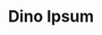 ---
layout: ipsumpage

title: Dino Ipsum
key: dinoipsum
description: "Dino Ipsum is a lorem ipsum for dinosaur lovers and anyone who needs meaningless filler text for prototyping web pages. Simply select your desired options and hit the Give me Dinos! button."

language: English


titleColor: "#34495e"
descColor: "#698000"

genBtnBgColor: "#698000"
genBtnTextColor: "#ffffff"

labelTextColor: "#ffffff"
labelBgColor: "#34495e"
labelBorderColor: "#000000"

genBtnText: "Give me dinos!"
paragraphText: "Flock"

text:
- "Aachenosaurus."
- "Aardonyx."
- "Abelisaurus."
- "Abrictosaurus."
- "Abrosaurus."
- "Abydosaurus."
- "Acanthopholis."
- "Achelousaurus."
- "Achillesaurus."
- "Achillobator."
- "Acristavus."
- "Acrocanthosaurus."
- "Acrotholus."
- "Actiosaurus."
- "Adamantisaurus."
- "Adasaurus."
- "Adeopapposaurus."
- "Aegyptosaurus."
- "Aeolosaurus."
- "Aepisaurus."
- "Aerosteon."
- "Aetonyx."
- "Afrovenator."
- "Agathaumas."
- "Aggiosaurus."
- "Agilisaurus."
- "Agnosphitys."
- "Agrosaurus."
- "Agujaceratops."
- "Agustinia."
- "Ahshislepelta."
- "Ajkaceratops."
- "Alamosaurus."
- "Alaskacephale."
- "Albalophosaurus."
- "Albertaceratops."
- "Albertadromeus."
- "Albertonykus."
- "Albertosaurus."
- "Albinykus."
- "Albisaurus."
- "Alectrosaurus."
- "Aletopelta."
- "Algoasaurus."
- "Alioramus."
- "Aliwalia."
- "Allosaurus."
- "Alnashetri."
- "Alocodon."
- "Altirhinus."
- "Altispinax."
- "Alvarezsaurus."
- "Alwalkeria."
- "Alxasaurus."
- "Amargasaurus."
- "Amargatitanis."
- "Amazonsaurus."
- "Ammosaurus."
- "Ampelosaurus."
- "Amphicoelias."
- "Amphisaurus."
- "Amtocephale."
- "Amtosaurus."
- "Amurosaurus."
- "Amygdalodon."
- "Anabisetia."
- "Anasazisaurus."
- "Anatosaurus."
- "Anatotitan."
- "Anchiceratops."
- "Anchiornis."
- "Anchisaurus."
- "Andesaurus."
- "Angaturama."
- "Angolatitan."
- "Angulomastacator."
- "Aniksosaurus."
- "Animantarx."
- "Ankistrodon."
- "Ankylosaurus."
- "Anodontosaurus."
- "Anoplosaurus."
- "Anserimimus."
- "Antarctopelta."
- "Antarctosaurus."
- "Antetonitrus."
- "Anthodon."
- "Antrodemus."
- "Aorun."
- "Apatodon."
- "Apatosaurus."
- "Appalachiosaurus."
- "Aragosaurus."
- "Aralosaurus."
- "Archaeoceratops."
- "Archaeodontosaurus."
- "Archaeopteryx."
- "Archaeornis."
- "Archaeornithoides."
- "Archaeornithomimus."
- "Archaeovolans."
- "Arctosaurus."
- "Arcusaurus."
- "Arenysaurus."
- "Argentinosaurus."
- "Argyrosaurus."
- "Aristosaurus."
- "Aristosuchus."
- "Arizonasaurus."
- "Arkharavia."
- "Arrhinoceratops."
- "Arstanosaurus."
- "Asiaceratops."
- "Asiamericana."
- "Asiatosaurus."
- "Astrodon."
- "Astrodonius."
- "Astrodontaurus."
- "Astrophocaudia."
- "Asylosaurus."
- "Atacamatitan."
- "Atlantosaurus."
- "Atlasaurus."
- "Atlascopcosaurus."
- "Atrociraptor."
- "Atsinganosaurus."
- "Aublysodon."
- "Aucasaurus."
- "Augustia."
- "Auroraceratops."
- "Aurornis."
- "Australodocus."
- "Australovenator."
- "Austrocheirus."
- "Austroraptor."
- "Austrosaurus."
- "Avaceratops."
- "Avalonia."
- "Avalonianus."
- "Aviatyrannis."
- "Avimimus."
- "Avipes."
- "Avisaurus."
- "Azendohsaurus."
- "Bactrosaurus."
- "Bagaceratops."
- "Bagaraatan."
- "Bahariasaurus."
- "Bainoceratops."
- "Balaur."
- "Balochisaurus."
- "Bambiraptor."
- "Banji."
- "Baotianmansaurus."
- "Barapasaurus."
- "Barilium."
- "Barosaurus."
- "Barrosasaurus."
- "Barsboldia."
- "Baryonyx."
- "Basutodon."
- "Bathygnathus."
- "Batyrosaurus."
- "Baurutitan."
- "Becklespinax."
- "Beipiaosaurus."
- "Beishanlong."
- "Bellusaurus."
- "Belodon."
- "Berberosaurus."
- "Betasuchus."
- "Bicentenaria."
- "Bienosaurus."
- "Bihariosaurus."
- "Bissektipelta."
- "Bistahieversor."
- "Blasisaurus."
- "Blikanasaurus."
- "Bolong."
- "Bonapartenykus."
- "Bonatitan."
- "Bonitasaura."
- "Borealosaurus."
- "Borogovia."
- "Bothriospondylus."
- "Brachiosaurus."
- "Brachyceratops."
- "Brachylophosaurus."
- "Brachypodosaurus."
- "Brachyrophus."
- "Brachytaenius."
- "Brachytrachelopan."
- "Bradycneme."
- "Brasileosaurus."
- "Bravoceratops."
- "Breviceratops."
- "Brohisaurus."
- "Brontomerus."
- "Brontosaurus."
- "Bruhathkayosaurus."
- "Bugenasaura."
- "Buitreraptor."
- "Byronosaurus."
- "Caenagnathasia."
- "Caenagnathus."
- "Calamosaurus."
- "Calamospondylus."
- "Callovosaurus."
- "Camarasaurus."
- "Camarillasaurus."
- "Camelotia."
- "Camposaurus."
- "Camptonotus."
- "Camptosaurus."
- "Campylodon."
- "Campylodoniscus."
- "Carcharodontosaurus."
- "Cardiodon."
- "Carnotaurus."
- "Caseosaurus."
- "Cathartesaura."
- "Cathetosaurus."
- "Caudipteryx."
- "Caudocoelus."
- "Caulodon."
- "Cedarosaurus."
- "Cedarpelta."
- "Cedrorestes."
- "Centemodon."
- "Centrosaurus."
- "Cerasinops."
- "Ceratonykus."
- "Ceratops."
- "Ceratosaurus."
- "Cetiosauriscus."
- "Cetiosaurus."
- "Changchunsaurus."
- "Chaoyangosaurus."
- "Chaoyangsaurus."
- "Charonosaurus."
- "Chasmosaurus."
- "Chassternbergia."
- "Chebsaurus."
- "Cheneosaurus."
- "Chialingosaurus."
- "Chiayusaurus."
- "Chienkosaurus."
- "Chilantaisaurus."
- "Chindesaurus."
- "Chingkankousaurus."
- "Chinshakiangosaurus."
- "Chirostenotes."
- "Chondrosteosaurus."
- "Chondrosteus."
- "Chromogisaurus."
- "Chuandongocoelurus."
- "Chuanjiesaurus."
- "Chubutisaurus."
- "Chungkingosaurus."
- "Chuxiongosaurus."
- "Cionodon."
- "Citipati."
- "Cladeiodon."
- "Claorhynchus."
- "Claosaurus."
- "Clarencea."
- "Clasmodosaurus."
- "Clepsysaurus."
- "Coahuilaceratops."
- "Coelophysis."
- "Coelosaurus."
- "Coeluroides."
- "Coelurosauravus."
- "Coelurus."
- "Colepiocephale."
- "Colonosaurus."
- "Coloradia."
- "Coloradisaurus."
- "Comahuesaurus."
- "Compsognathus."
- "Compsosuchus."
- "Concavenator."
- "Conchoraptor."
- "Condorraptor."
- "Coronosaurus."
- "Corythosaurus."
- "Craspedodon."
- "Crataeomus."
- "Craterosaurus."
- "Creosaurus."
- "Crichtonsaurus."
- "Cristatusaurus."
- "Crosbysaurus."
- "Cruxicheiros."
- "Cryolophosaurus."
- "Cryptodraco."
- "Cryptosaurus."
- "Cryptovolans."
- "Cumnoria."
- "Cylindricodon."
- "Cystosaurus."
- "Daanosaurus."
- "Dacentrurus."
- "Daemonosaurus."
- "Dahalokely."
- "Dakosaurus."
- "Dakotadon."
- "Dandakosaurus."
- "Danubiosaurus."
- "Dashanpusaurus."
- "Daspletosaurus."
- "Dasygnathoides."
- "Dasygnathus."
- "Datousaurus."
- "Daxiatitan."
- "Deinocheirus."
- "Deinodon."
- "Deinonychus."
- "Delapparentia."
- "Deltadromeus."
- "Demandasaurus."
- "Denversaurus."
- "Deuterosaurus."
- "Diabloceratops."
- "Diamantinasaurus."
- "Dianchungosaurus."
- "Diceratops."
- "Diceratus."
- "Diclonius."
- "Dicraeosaurus."
- "Didanodon."
- "Dilong."
- "Dilophosaurus."
- "Dimodosaurus."
- "Dinheirosaurus."
- "Dinodocus."
- "Dinosaurus."
- "Dinotyrannus."
- "Diplodocus."
- "Diplotomodon."
- "Diracodon."
- "Dolichosuchus."
- "Dollodon."
- "Dongbeititan."
- "Dongyangosaurus."
- "Doratodon."
- "Doryphorosaurus."
- "Draconyx."
- "Dracopelta."
- "Dracorex."
- "Dracovenator."
- "Dravidosaurus."
- "Drinker."
- "Dromaeosauroides."
- "Dromaeosaurus."
- "Dromiceiomimus."
- "Dromicosaurus."
- "Drusilasaura."
- "Dryosaurus."
- "Dryptosauroides."
- "Dryptosaurus."
- "Dubreuillosaurus."
- "Duriatitan."
- "Duriavenator."
- "Dynamosaurus."
- "Dyoplosaurus."
- "Dysalotosaurus."
- "Dysganus."
- "Dyslocosaurus."
- "Dystrophaeus."
- "Dystylosaurus."
- "Echinodon."
- "Edmarka."
- "Edmontonia."
- "Edmontosaurus."
- "Efraasia."
- "Einiosaurus."
- "Ekrixinatosaurus."
- "Elachistosuchus."
- "Elaltitan."
- "Elaphrosaurus."
- "Elmisaurus."
- "Elopteryx."
- "Elosaurus."
- "Elrhazosaurus."
- "Emausaurus."
- "Embasaurus."
- "Empaterias."
- "Enigmosaurus."
- "Eoabelisaurus."
- "Eobrontosaurus."
- "Eocarcharia."
- "Eoceratops."
- "Eocursor."
- "Eodromaeus."
- "Eolambia."
- "Eolosaurus."
- "Eomamenchisaurus."
- "Eoraptor."
- "Eosinopteryx."
- "Eotriceratops."
- "Eotyrannus."
- "Epachthosaurus."
- "Epanterias."
- "Epicampodon."
- "Epichirostenotes."
- "Epidendrosaurus."
- "Epidexipteryx."
- "Equijubus."
- "Erectopus."
- "Erketu."
- "Erliansaurus."
- "Erlicosaurus."
- "Erlikosaurus."
- "Eshanosaurus."
- "Eucamerotus."
- "Eucentrosaurus."
- "Eucercosaurus."
- "Eucnemesaurus."
- "Eucoelophysis."
- "Euhelopus."
- "Euoplocephalus."
- "Eupodosaurus."
- "Eurolimnornis."
- "Euronychodon."
- "Europasaurus."
- "Euskelosaurus."
- "Eustreptospondylus."
- "Fabrosaurus."
- "Falcarius."
- "Ferganasaurus."
- "Ferganocephale."
- "Frenguellisaurus."
- "Fruitadens."
- "Fukuiraptor."
- "Fukuisaurus."
- "Fukuititan."
- "Fulengia."
- "Fulgurotherium."
- "Fusuisaurus."
- "Futabasaurus."
- "Futalognkosaurus."
- "Galesaurus."
- "Gallimimus."
- "Galtonia."
- "Galveosaurus."
- "Galvesaurus."
- "Ganzhousaurus."
- "Gargoyleosaurus."
- "Garudimimus."
- "Gasosaurus."
- "Gasparinisaura."
- "Gastonia."
- "Geminiraptor."
- "Genusaurus."
- "Genyodectes."
- "Geranosaurus."
- "Gideonmantellia."
- "Giganotosaurus."
- "Gigantoraptor."
- "Gigantosaurus."
- "Gigantoscelus."
- "Gigantspinosaurus."
- "Gilmoreosaurus."
- "Giraffatitan."
- "Glacialisaurus."
- "Glishades."
- "Glyptodontopelta."
- "Gobiceratops."
- "Gobipteryx."
- "Gobisaurus."
- "Gobititan."
- "Gojirasaurus."
- "Gondwanatitan."
- "Gongbusaurus."
- "Gongxianosaurus."
- "Gorgosaurus."
- "Goyocephale."
- "Graciliceratops."
- "Graciliraptor."
- "Gracilisuchus."
- "Gravitholus."
- "Gresslyosaurus."
- "Griphornis."
- "Griphosaurus."
- "Gryphoceratops."
- "Gryponyx."
- "Gryposaurus."
- "Guaibasaurus."
- "Guanlong."
- "Gwyneddosaurus."
- "Gyposaurus."
- "Hadrosaurus."
- "Hagryphus."
- "Hallopus."
- "Halticosaurus."
- "Hanssuesia."
- "Haplocanthosaurus."
- "Haplocanthus."
- "Haplocheirus."
- "Harpymimus."
- "Haya."
- "Hecatasaurus."
- "Heishansaurus."
- "Helioceratops."
- "Helopus."
- "Heptasteornis."
- "Herbstosaurus."
- "Herrerasaurus."
- "Hesperonychus."
- "Hesperosaurus."
- "Heterodontosaurus."
- "Heterosaurus."
- "Hexing."
- "Hexinlusaurus."
- "Heyuannia."
- "Hierosaurus."
- "Hikanodon."
- "Hippodraco."
- "Histriasaurus."
- "Homalocephale."
- "Hongshanosaurus."
- "Hoplitosaurus."
- "Hoplosaurus."
- "Hortalotarsus."
- "Huabeisaurus."
- "Huanghetitan."
- "Huaxiagnathus."
- "Huaxiaosaurus."
- "Huayangosaurus."
- "Hudiesaurus."
- "Huehuecanauhtlus."
- "Hulsanpes."
- "Hungarosaurus."
- "Hylaeosaurus."
- "Hylosaurus."
- "Hypacrosaurus."
- "Hypselorhachis."
- "Hypselosaurus."
- "Hypselospinus."
- "Hypsibema."
- "Hypsilophodon."
- "Hypsirophus."
- "Ichthyornis dispar."
- "Ichthyovenator."
- "Ignavusaurus."
- "Iguanacolossus."
- "Iguanodon."
- "Iliosuchus."
- "Ilokelesia."
- "Incisivosaurus."
- "Indosaurus."
- "Indosuchus."
- "Ingenia."
- "Inosaurus."
- "Irritator."
- "Isanosaurus."
- "Ischisaurus."
- "Ischyrosaurus."
- "Isisaurus."
- "Itemirus."
- "Iuticosaurus."
- "Jainosaurus."
- "Jaklapallisaurus."
- "Janenschia."
- "Jaxartosaurus."
- "Jeholornis."
- "Jeholosaurus."
- "Jenghizkhan."
- "Jeyawati."
- "Jianchangosaurus."
- "Jiangjunosaurus."
- "Jiangshanosaurus."
- "Jinfengopteryx."
- "Jingshanosaurus."
- "Jintasaurus."
- "Jinzhousaurus."
- "Jiutaisaurus."
- "Jixiangornis."
- "Jobaria."
- "Jubbulpuria."
- "Judiceratops."
- "Jurapteryx."
- "Juratyrant."
- "Juravenator."
- "Kaatedocus."
- "Kaijiangosaurus."
- "Kakuru."
- "Kangnasaurus."
- "Karongasaurus."
- "Kayentavenator."
- "Kazaklambia."
- "Kelmayisaurus."
- "Kemkemia."
- "Kentrosaurus."
- "Kentrurosaurus."
- "Kerberosaurus."
- "Khaan."
- "Khetranisaurus."
- "Kileskus."
- "Kinnareemimus."
- "Klamelisaurus."
- "Kol."
- "Koparion."
- "Koreaceratops."
- "Koreanosaurus."
- "Kosmoceratops."
- "Kotasaurus."
- "Koutalisaurus."
- "Kritosaurus."
- "Kryptops."
- "Krzyzanowskisaurus."
- "Kukufeldia."
- "Kulceratops."
- "Kundurosaurus."
- "Kunmingosaurus."
- "Kuszholia."
- "Labocania."
- "Labrosaurus."
- "Laelaps."
- "Laevisuchus."
- "Lagerpeton."
- "Lagosuchus."
- "Lamaceratops."
- "Lambeosaurus."
- "Lametasaurus."
- "Lamplughsaura."
- "Lanasaurus."
- "Lanzhousaurus."
- "Laornis."
- "Laosaurus."
- "Lapampasaurus."
- "Laplatasaurus."
- "Lapparentosaurus."
- "Lariosaurus."
- "Latirhinus."
- "Leaellynasaura."
- "Leipsanosaurus."
- "Leonerasaurus."
- "Leptoceratops."
- "Leptorhynchos."
- "Leptospondylus."
- "Leshansaurus."
- "Lesothosaurus."
- "Lessemsaurus."
- "Levnesovia."
- "Lewisuchus."
- "Lexovisaurus."
- "Leyesaurus."
- "Liaoceratops."
- "Liaoningosaurus."
- "Libycosaurus."
- "Ligabueino."
- "Ligabuesaurus."
- "Liliensternus."
- "Limaysaurus."
- "Limnornis."
- "Limnosaurus."
- "Limusaurus."
- "Linhenykus."
- "Linheraptor."
- "Linhevenator."
- "Lirainosaurus."
- "Lisboasaurus."
- "Liubangosaurus."
- "Loncosaurus."
- "Longisquama."
- "Longosaurus."
- "Lophorhothon."
- "Lophostropheus."
- "Loricatosaurus."
- "Loricosaurus."
- "Losillasaurus."
- "Lourinhanosaurus."
- "Lourinhasaurus."
- "Luanchuanraptor."
- "Lucianosaurus."
- "Lufengocephalus."
- "Lufengosaurus."
- "Lukousaurus."
- "Luoyanggia."
- "Lurdusaurus."
- "Lusitanosaurus."
- "Lusotitan."
- "Lycorhinus."
- "Macelognathus."
- "Machairasaurus."
- "Machimosaurus."
- "Macrodontophion."
- "Macrogryphosaurus."
- "Macrophalangia."
- "Macrurosaurus."
- "Magnapaulia."
- "Magnirostris."
- "Magnosaurus."
- "Magyarosaurus."
- "Mahakala."
- "Maiasaura."
- "Majungasaurus."
- "Majungatholus."
- "Malarguesaurus."
- "Malawisaurus."
- "Maleevosaurus."
- "Maleevus."
- "Mamenchisaurus."
- "Mandschurosaurus."
- "Manidens."
- "Manospondylus."
- "Mantellisaurus."
- "Mapusaurus."
- "Marasuchus."
- "Marisaurus."
- "Marmarospondylus."
- "Marshosaurus."
- "Martharaptor."
- "Masiakasaurus."
- "Massospondylus."
- "Maxakalisaurus."
- "Medusaceratops."
- "Megadactylus."
- "Megalosaurus."
- "Megapnosaurus."
- "Megaraptor."
- "Mei."
- "Melanorosaurus."
- "Mendozasaurus."
- "Metriacanthosaurus."
- "Microceratops."
- "Microceratus."
- "Microcoelus."
- "Microhadrosaurus."
- "Micropachycephalosaurus."
- "Microraptor."
- "Microsaurops."
- "Microvenator."
- "Minmi."
- "Minotaurasaurus."
- "Miragaia."
- "Mirischia."
- "Mochlodon."
- "Mojoceratops."
- "Mongolosaurus."
- "Monkonosaurus."
- "Monoclonius."
- "Monolophosaurus."
- "Mononychus."
- "Mononykus."
- "Montanoceratops."
- "Morinosaurus."
- "Morosaurus."
- "Mussaurus."
- "Muttaburrasaurus."
- "Muyelensaurus."
- "Mymoorapelta."
- "Naashoibitosaurus."
- "Nambalia."
- "Nanningosaurus."
- "Nanosaurus."
- "Nanotyrannosaurus."
- "Nanotyrannus."
- "Nanshiungosaurus."
- "Nanyangosaurus."
- "Narambuenatitan."
- "Nebulasaurus."
- "Nectosaurus."
- "Nedcolbertia."
- "Nedoceratops."
- "Neimongosaurus."
- "Nemegtia."
- "Nemegtomaia."
- "Nemegtosaurus."
- "Neosaurus."
- "Neosodon."
- "Neovenator."
- "Neuquenraptor."
- "Neuquensaurus."
- "Nigersaurus."
- "Ningyuansaurus."
- "Niobrarasaurus."
- "Nipponosaurus."
- "Noasaurus."
- "Nodocephalosaurus."
- "Nodosaurus."
- "Nomingia."
- "Nopcsaspondylus."
- "Nothronychus."
- "Notoceratops."
- "Notohypsilophodon."
- "Nqwebasaurus."
- "Nurosaurus."
- "Nuthetes."
- "Nyasasaurus."
- "Ohmdenosaurus."
- "Ojoceratops."
- "Ojoraptorsaurus."
- "Oligosaurus."
- "Olorotitan."
- "Omeisaurus."
- "Omnivoropteryx."
- "Omosaurus."
- "Onychosaurus."
- "Oohkotokia."
- "Opisthocoelicaudia."
- "Oplosaurus."
- "Orinosaurus."
- "Orkoraptor."
- "Ornatotholus."
- "Ornithodesmus."
- "Ornitholestes."
- "Ornithomerus."
- "Ornithomimoides."
- "Ornithomimus."
- "Ornithopsis."
- "Ornithosuchus."
- "Ornithotarsus."
- "Orodromeus."
- "Orosaurus."
- "Orthogoniosaurus."
- "Orthomerus."
- "Oryctodromeus."
- "Osmakasaurus."
- "Ostafrikasaurus."
- "Othnielia."
- "Othnielosaurus."
- "Ouranosaurus."
- "Oviraptor."
- "Owenodon."
- "Oxalaia."
- "Ozraptor."
- "Pachycephalosaurus."
- "Pachyrhinosaurus."
- "Pachysauriscus."
- "Pachysaurops."
- "Pachysaurus."
- "Pachyspondylus."
- "Pachysuchus."
- "Pakisaurus."
- "Palaeoctonus."
- "Palaeocursornis."
- "Palaeopteryx."
- "Palaeosauriscus."
- "Palaeosaurus."
- "Palaeoscincus."
- "Paleosaurus."
- "Paludititan."
- "Paluxysaurus."
- "Pampadromaeus."
- "Pamparaptor."
- "Panamericansaurus."
- "Panoplosaurus."
- "Panphagia."
- "Pantydraco."
- "Paralititan."
- "Paranthodon."
- "Pararhabdodon."
- "Parasaurolophus."
- "Pareiasaurus."
- "Parksosaurus."
- "Paronychodon."
- "Parrosaurus."
- "Parvicursor."
- "Patagonykus."
- "Patagosaurus."
- "Pawpawsaurus."
- "Pectinodon."
- "Pedopenna."
- "Pegomastax."
- "Peishansaurus."
- "Pekinosaurus."
- "Pelecanimimus."
- "Pellegrinisaurus."
- "Peloroplites."
- "Pelorosaurus."
- "Peltosaurus."
- "Penelopognathus."
- "Pentaceratops."
- "Petrobrasaurus."
- "Phaedrolosaurus."
- "Philovenator."
- "Phuwiangosaurus."
- "Phyllodon."
- "Piatnitzkysaurus."
- "Picrodon."
- "Pinacosaurus."
- "Pisanosaurus."
- "Pitekunsaurus."
- "Piveteausaurus."
- "Planicoxa."
- "Plateosauravus."
- "Plateosaurus."
- "Platyceratops."
- "Pleurocoelus."
- "Pleuropeltus."
- "Pneumatoarthrus."
- "Pneumatoraptor."
- "Podokesaurus."
- "Poekilopleuron."
- "Polacanthoides."
- "Polacanthus."
- "Polyodontosaurus."
- "Polyonax."
- "Ponerosteus."
- "Poposaurus."
- "Postosuchus."
- "Pradhania."
- "Prenocephale."
- "Prenoceratops."
- "Priconodon."
- "Priodontognathus."
- "Proa."
- "Probactrosaurus."
- "Proceratops."
- "Proceratosaurus."
- "Procerosaurus."
- "Procheneosaurus."
- "Procompsognathus."
- "Prodeinodon."
- "Propanoplosaurus."
- "Proplanicoxa."
- "Prosaurolophus."
- "Protarchaeopteryx."
- "Protecovasaurus."
- "Protiguanodon."
- "Protoavis."
- "Protoceratops."
- "Protognathosaurus."
- "Protognathus."
- "Protohadros."
- "Protorosaurus."
- "Pseudolagosuchus."
- "Psittacosaurus."
- "Pteropelyx."
- "Pterospondylus."
- "Puertasaurus."
- "Pukyongosaurus."
- "Pycnonemosaurus."
- "Pyroraptor."
- "Qantassaurus."
- "Qiaowanlong."
- "Qingxiusaurus."
- "Qinlingosaurus."
- "Qiupalong."
- "Quaesitosaurus."
- "Quilmesaurus."
- "Rachitrema."
- "Rahiolisaurus."
- "Rahona."
- "Rahonavis."
- "Rajasaurus."
- "Rapator."
- "Rapetosaurus."
- "Raptorex."
- "Ratchasimasaurus."
- "Rayososaurus."
- "Razanandrongobe."
- "Rebbachisaurus."
- "Regnosaurus."
- "Revueltosaurus."
- "Rhabdodon."
- "Rhadinosaurus."
- "Rhodanosaurus."
- "Rhoetosaurus."
- "Rhopalodon."
- "Ricardoestesia."
- "Richardoestesia."
- "Rileya."
- "Rileyasuchus."
- "Rinchenia."
- "Rinconsaurus."
- "Rioarribasaurus."
- "Riojasaurus."
- "Riojasuchus."
- "Rocasaurus."
- "Rubeosaurus."
- "Ruehleia."
- "Rugops."
- "Ruyangosaurus."
- "Sacisaurus."
- "Sahaliyania."
- "Saichania."
- "Saltasaurus."
- "Saltopus."
- "Sanjuansaurus."
- "Sanpasaurus."
- "Santanaraptor."
- "Sarahsaurus."
- "Sarcolestes."
- "Sarcosaurus."
- "Saturnalia."
- "Sauraechinodon."
- "Saurolophus."
- "Sauroniops."
- "Sauropelta."
- "Saurophaganax."
- "Saurophagus."
- "Sauroplites."
- "Sauroposeidon."
- "Saurornithoides."
- "Saurornitholestes."
- "Scansoriopteryx."
- "Scaphonyx."
- "Scelidosaurus."
- "Scipionyx."
- "Sciurumimus."
- "Scleromochlus."
- "Scolosaurus."
- "Scutellosaurus."
- "Secernosaurus."
- "Segisaurus."
- "Segnosaurus."
- "Seismosaurus."
- "Seitaad."
- "Sellacoxa."
- "Sellosaurus."
- "Serendipaceratops."
- "Shamosaurus."
- "Shanag."
- "Shanshanosaurus."
- "Shantungosaurus."
- "Shanxia."
- "Shanyangosaurus."
- "Shaochilong."
- "Shenzhouraptor."
- "Shenzhousaurus."
- "Shidaisaurus."
- "Shixinggia."
- "Shuangmiaosaurus."
- "Shunosaurus."
- "Shuosaurus."
- "Shuvosaurus."
- "Shuvuuia."
- "Siamodon."
- "Siamosaurus."
- "Siamotyrannus."
- "Sigilmassasaurus."
- "Silesaurus."
- "Siluosaurus."
- "Silvisaurus."
- "Similicaudipteryx."
- "Sinocalliopteryx."
- "Sinoceratops."
- "Sinocoelurus."
- "Sinopliosaurus."
- "Sinornithoides."
- "Sinornithomimus."
- "Sinornithosaurus."
- "Sinosauropteryx."
- "Sinosaurus."
- "Sinotyrannus."
- "Sinovenator."
- "Sinraptor."
- "Sinucerasaurus."
- "Sinusonasus."
- "Skorpiovenator."
- "Smilodon."
- "Sonidosaurus."
- "Sonorasaurus."
- "Sphaerotholus."
- "Sphenosaurus."
- "Sphenospondylus."
- "Sphenosuchus."
- "Spinophorosaurus."
- "Spinops."
- "Spinosaurus."
- "Spinostropheus."
- "Spinosuchus."
- "Spondylosoma."
- "Squalodon."
- "Staurikosaurus."
- "Stegoceras."
- "Stegopelta."
- "Stegosaurides."
- "Stegosaurus."
- "Stenonychosaurus."
- "Stenopelix."
- "Stenotholus."
- "Stephanosaurus."
- "Stereocephalus."
- "Sterrholophus."
- "Stokesosaurus."
- "Stormbergia."
- "Strenusaurus."
- "Streptospondylus."
- "Struthiomimus."
- "Struthiosaurus."
- "Stygimoloch."
- "Stygivenator."
- "Styracosaurus."
- "Succinodon."
- "Suchomimus."
- "Suchoprion."
- "Suchosaurus."
- "Sulaimanisaurus."
- "Supersaurus."
- "Suuwassea."
- "Suzhousaurus."
- "Symphyrophus."
- "Syngonosaurus."
- "Syntarsus."
- "Syrmosaurus."
- "Szechuanosaurus."
- "Talarurus."
- "Talenkauen."
- "Talos."
- "Tangvayosaurus."
- "Tanius."
- "Tanycolagreus."
- "Tanystropheus."
- "Tanystrosuchus."
- "Tapinocephalus."
- "Tapuiasaurus."
- "Tarascosaurus."
- "Tarbosaurus."
- "Tarchia."
- "Tastavinsaurus."
- "Tatankacephalus."
- "Tatankaceratops."
- "Tatisaurus."
- "Taveirosaurus."
- "Tawa."
- "Tawasaurus."
- "Tazoudasaurus."
- "Technosaurus."
- "Tecovasaurus."
- "Tehuelchesaurus."
- "Teinurosaurus."
- "Telmatosaurus."
- "Tendaguria."
- "Tenontosaurus."
- "Teratophoneus."
- "Teratosaurus."
- "Termatosaurus."
- "Tethyshadros."
- "Tetragonosaurus."
- "Texacephale."
- "Texasetes."
- "Teyuwasu."
- "Thecocoelurus."
- "Thecodontosaurus."
- "Thecospondylus."
- "Theiophytalia."
- "Therizinosaurus."
- "Therosaurus."
- "Thescelosaurus."
- "Thespesius."
- "Tianchisaurus."
- "Tianyulong."
- "Tianyuraptor."
- "Tianzhenosaurus."
- "Tichosteus."
- "Tienshanosaurus."
- "Timimus."
- "Titanoceratops."
- "Titanosaurus."
- "Tochisaurus."
- "Tomodon."
- "Tonganosaurus."
- "Torilion."
- "Tornieria."
- "Torosaurus."
- "Torvosaurus."
- "Trachodon."
- "Traukutitan."
- "Trialestes."
- "Triassolestes."
- "Tribelesodon."
- "Triceratops."
- "Trigonosaurus."
- "Trimucrodon."
- "Trinisaura."
- "Troodon."
- "Tsaagan."
- "Tsagantegia."
- "Tsintaosaurus."
- "Tugulusaurus."
- "Tuojiangosaurus."
- "Turanoceratops."
- "Turiasaurus."
- "Tylocephale."
- "Tylosteus."
- "Tyrannosaurus."
- "Tyrannotitan."
- "Uberabatitan."
- "Udanoceratops."
- "Ugrosaurus."
- "Uintasaurus."
- "Ultrasauros."
- "Ultrasaurus."
- "Umarsaurus."
- "Unaysaurus."
- "Unenlagia."
- "Unescoceratops."
- "Unquillosaurus."
- "Urbacodon."
- "Utahceratops."
- "Utahraptor."
- "Uteodon."
- "Vagaceratops."
- "Valdoraptor."
- "Valdosaurus."
- "Variraptor."
- "Vectensia."
- "Vectisaurus."
- "Velafrons."
- "Velocipes."
- "Velociraptor."
- "Velocisaurus."
- "Venaticosuchus."
- "Venenosaurus."
- "Veterupristisaurus."
- "Vitakridrinda."
- "Vitakrisaurus."
- "Volkheimeria."
- "Vulcanodon."
- "Wadhurstia."
- "Wakinosaurus."
- "Walgettosuchus."
- "Walkeria."
- "Wannanosaurus."
- "Wellnhoferia."
- "Willinakaqe."
- "Wintonotitan."
- "Wuerhosaurus."
- "Wulagasaurus."
- "Wulatelong."
- "Wyleyia."
- "Xenoceratops."
- "Xenoposeidon."
- "Xenotarsosaurus."
- "Xianshanosaurus."
- "Xiaosaurus."
- "Xiaotingia."
- "Xinjiangovenator."
- "Xiongguanlong."
- "Xixianykus."
- "Xixiasaurus."
- "Xixiposaurus."
- "Xuanhanosaurus."
- "Xuanhuaceratops."
- "Xuwulong."
- "Yaleosaurus."
- "Yamaceratops."
- "Yandusaurus."
- "Yangchuanosaurus."
- "Yanornis."
- "Yaverlandia."
- "Yaxartosaurus."
- "Yimenosaurus."
- "Yinlong."
- "Yixianosaurus."
- "Yuanmousaurus."
- "Yueosaurus."
- "Yulong."
- "Yunnanosaurus."
- "Yutyrannus."
- "Zalmoxes."
- "Zanabazar."
- "Zanclodon."
- "Zapalasaurus."
- "Zapsalis."
- "Zatomus."
- "Zephyrosaurus."
- "Zhejiangosaurus."
- "Zhongyuansaurus."
- "Zhuchengceratops."
- "Zhuchengosaurus."
- "Zhuchengtyrannus."
- "Zigongosaurus."
- "Zizhongosaurus."
- "Zuniceratops."
- "Zuolong."
- "Zupaysaurus."
---
